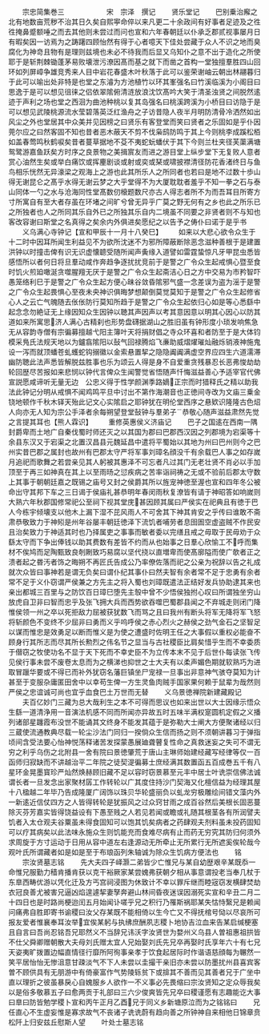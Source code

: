 <!-- { "loadSidebar": true } -->
　　宗忠简集巻三　　　　　　宋　宗泽　撰记
　　贤乐堂记
　　巴别乗治廨之北有地数亩荒秽不治其日久矣自熙寕命倅以来凡更二十余政间有好事者足迹及之徃徃掩鼻蹙额唾之而去其他则未尝过而问也宣和六年春朝廷以仆承乏郡贰视事屡月日有暇矣因一访焉为之踌躇四顾怡然有得于心者噫天下佳处尝藏于众人不识之地而臭腐化为神竒且物有是理则兹境也未必不待我而后显又乌知仆之意不出于造化之所使耶于是斩荆棘锄蓬茅易败壊泄污潦因髙而基之就下而凿之首构一堂独擅羣胜四山回环如列屏嶂争雄竞秀来人目中岩花春盛木叶秋落于此可以鉴荣谢岫云朝出林翮暮归于此可以喻出处非特是也堂之东濬为方池植竹以环其峯强名曰竹溪临溪为小阁目曰思逸于是可以想见徂徕之侣依翠隂俯清涟放浪沈饮髙吟大笑于清圣浊贤之间脱然逺迹于声利之场也堂之西洄为曲池种桃以复其岛强名曰桃溪跨溪为小桥目曰访隐于是可以想见武陵桃源流水莹碧落英泛红渔舟之子访昔隐人夜半月明防清骨冷洒然如出风尘之外也堂居其中众美并见因榜之曰贤乐有客登堂而笑曰贤者之乐固如是乎仆因莞尔应之曰然客固不知也昔者恶木蔽天不剪不伐枭鸱防鸣于其上今则桃李成蹊松栢如盖春莺鸣秋鹤唳矣昔者蔓草据地不芟不夷蛇蚖蟠伏于其下今则兰杜夹径芙蕖满塘鸳鹭游嘉鱼跃矣方时序之良景物之美揖賔友而进之游目堂上纵步堂下无复败人意者赏心油然生矣或举白痛饮或挥麈剧谈或射或奕或琹或啸披襟清径防花香渚终日与鱼鸟相乐恍然无异濠梁之观海上之游也此其所乐人之所同者也若曰是地不过数十歩山得无谢昆仑之髙乎水得无谢云梦之大乎堂得不为大厦耽耽者羞乎不知一拳之石与泰山同体一勺之水与沧海同性堂髙数仞榱题数尺亦古人得志者所不为而吾耳目所寄方寸所寓自有至大者存虽在环堵之间旷兮曾无异乎广莫之野无何有之乡也此之所乐已之所独者也人之所同其乐自外已之所独其乐自内二境虽不同要之非贤者则不与知也客改容谢曰斯堂之名真得之矣余内外俱进矣愿纪之以告予之俦仆曰诺于是乎书
　　义乌满心寺钟记【宣和甲辰十一月十八癸巳】
　　如来以大悲心欲令众生于十二时中因耳所闻生利益见不为欲所沈迷不为邪所障蔽断除恶念滋种善根于是建置洪钟以时撞击俾有识无识虚懐聼受随所闻声夤缘入道譬如雷霆蛰惊凡牙甲昆虫悉皆感悟所以者何日将旦羣动咸作奔趋争逐扰扰竞前于是警之广令众生起戒惧心暨至食时饥火煎廹噉涎贪噬腥羶无厌于是警之广令众生起斋洁心日之方中交易为市矜智吓愚笼络利巳于是警之广令众生起方便心昧谷敛昏隂邪气盛一念差误为盗为滛于是警之广令众生起畏惧心至夜未央神识俱晦梦想颠倒莫觉莫知于是警之广令众生起修省心人之云亡气魄随去伥伥防行莫知所趋于是警之广令众生起依归心如是等心悉繇中起念念勿絶证无上缘因知众生因钟以聴其声因声以考其意因意以明其心因心以防其道如来所寓思济人满心古精刹也形势盘礴据湖山之胜旧虽有钟形度小琐发响焦急无从容韵寺僧有宗徧募擅越弋阳主簿叶天将捐财倡之寺众环喜和者防至于是大体钧模采鳬氏法规天地以为鑪翕隂阳以鼔气回禄腾焰飞亷助威熠燿璀灿融烁销液神施鬼设一泻而就顶蟠苍虬蠖蛇钩搦徽以金索悬置挈之隐隐阗阗满虚空界应四生六道濡滞幽防聴此法声悉皆解脱兹胜事也乐为颂云人得是身不自爱重贪残暴忍长恶弗悛劫劫轮回歴尽苦报如来悲悯以钟代言俾众生闻警觉省悟随声忏悔滋益善心予适宰官代佛宣説愿咸谛听无量无边　公忠义得于性学颜渊季路嫡正宗而时猎释氏之精以助我法此钟记分明从戒惧不闻鸡鸣平旦中讨出不第作海潮音也正徳间寺改为文庙三乗金铙地顿作千秋木铎天殆此记文心实隂启之耶钟犹在明伦堂西序之悬欵识隆隆古色炤人向亦无人知为宗公手泽者余每朔望登堂鼔钟与羣弟子恭敬心随声滋益肃然先觉之言提其耳也【熊人霖识】
　　重修英惠侯义济庙记
　　巴子之国逺在西南一隅封爵卑而土地广自秦伐蜀时师还灭之以其国为郡曰巴郡西汉因之列郡境为宕渠等十余县东汉又于宕渠之北置汉昌县元魏延昌中遣将平蜀始以其地为州曰巴州则今之巴州实昔巴郡之属封也故州有巴郡太守严将军事刘璋名顔没千有余载巴人事之如存嵗月追祀而歌舞之若尝亲见其人躬被其惠泽不可忘者凡过其门无老壮贤不肖必以手加顶至于再三如神真在其上以至雨旸之愆疾病之苦率诣祠祷之无或不验前后郡太守数上其事于朝朝廷嘉之既锡之庙号又封之侯爵其所以旌宠神徳至渥也宣和四年冬公被命出守其邦下车之三日谒于侯庙礼甚恭明年春闵雨秋复潦皆有请于神昭答如响嵗则大熟六年秋郡国修常祀公至祠下视其堂庑甚因顾其属曰严侯实在祀典且有徳于巴人今栋宇倾壊支以他木上漏下湿不芘风雨人不可舍其下神其肯安之乎传曰谁敢不斋肃恭敬致力于神矧是州年谷屡丰朝廷徳泽下流饥者哺劳者息囹圄空虚盗贼不作民安且治矣致力于神适其时也乃择属吏之事事而敏者委以完缮且戒之毋取于民毋劝于众繇太守而下争出俸钱以助其费数有差皆不约而从也始事之日羣心欣愉工不呼而集材不俟鸠而足陶甄致良剞劂致巧易腐以坚代挠以直増卑而使髙廓隘而使广欹者正之溃者起之昬汚者饰之晦朔不再匠氏告成公乃率僚佐落而祀之公亲为祝辞以告之礼成就次众皆曰事神若是谓无负矣曰谓仆纪其事仆曰然夫智有余者常不足于忠勇有余者常不足于义仆窃谓严侯兼之方先主之将入蜀也刘璋既遣法正结好发兵协助逮其来也亲出都城三百里与之防饮百日璋巳堕先主彀中曾不少悟侯独拊心叹曰所谓独坐穷山放虎自卫非曰智而忠乎及张飞拥大兵而西势欲吞噬巴蜀郡县闻之不弃城走则闭门降惟侯领一州之卒以死拒敌力屈被获犹数飞而骂之且曰我州有断头将军无降将军飞怒将斩颜色不变终不少屈非曰勇而义乎呜呼侯之赤心烈火之赫侯之劲气金石之坚智足以谋而惟忠是效勇足以断而惟义是为使之遭盛时佐明王任之大事假以重权必能奋不顾身行其所志而尽其所长勲烈之伟名节之显当与古社稷臣比肩矣惜乎生而不幸委质于僣窃之牧使功名不显于天下死而不幸史臣不为立传本末不见于后世仆每读张飞传见侯行事未尝不废卷太息而为之横涕也抑世之士大夫有以柔声媚色期就软熟巧为进取冒躐华要或不得已而补外犹窃名藩巨镇坐尸宠禄一旦事出非意神气骇夺莫知为计甚至于变服杂庸匿田舍中以幸苟生俾一方生灵鱼肉贼手国家果何赖于鼠辈为哉然则严侯之忠谊诚可尚也宜乎血食巴土万世而无替
　　义乌景徳禅院新建藏殿记
　　夫百亿妙门三藏为总大哉利生之本不可得而思议也如来出世以大士因缘示悟众生繇一道清浄用一音演法机感不同而所闻亦异故五时五味半满权寔圆机定假之义播列诸部星躔霞布没世不能诵其文终身不能发其蕴于是弥勒大士阐大方便聚诸经以归三蔵使流通教典尽载一轮尘沙法门同归一揆倘众生信而扬之则不须朝讲暮习于弹指顷间含受法要心怡神悦荡释诸苦发探蒙愚展廸聋瞽复性命之真救迷妄之失可不谓无穷之利乎乌伤之北附县一舍有院曰景徳肇荒于唐山主琳师始建经藏写经律等仅一百函师归寂缺而不讲越治平二年院之徒契湜徧募士庶经满其数置函五百成巻五千有八星环金晃墨寳珍严灿然焕赫顾旧藏不足以容时窃景慕至元丰中居士叶诜崇信佛法诚谓长者一旦发念出家聚材孱工作转轮以广其度住持沙门契海又化檀信益为经理其屋十八楹越二年毕乃告成隆厦广阔饰以珠贝华轮盛丽负以虬龙穷极雕绘间错文藻内外一新逺近信仗四方之人皆得转轮是犹振风之过众窍甘雨之成百谷然后美根长固恶蔓除灭芬芳嘉实皆得饶益设有下愚至贱之人若见若闻或瞻或礼随其根茎各有所润譬夫饥者入太仓观夫谷粟虽未得食固知可以饱其饥矣病者之药肆观夫剂料虽未投药固知可以疗其病矣以此法味永施众生则饥能充而食难尽病有止而药无穷究其防归何须外求周旋于方寸运动于日用从容中道左右逢源动无所牵止无所累行无所遮奚俟轮哉今观叶氏所谓藏者如是如是至于布琅函列朱轴诚为除众生饥病方便法也
　　铭
　　宗汝贤墓志铭
　　先大夫四子峄灏二弟皆少亡惟兄与某自幼歴艰辛某既忝一命惟兄服勤力穑肯播肯获以克干裕厥家某尝媿弗获朝夕相从事意谓投老当奉几杖于东臯西畴优游以凭化迁及方丐宫祠浸图为休致计不幸以罪斥继而睦宼窃发横肆焚劫衣冠良善尤被害兄逼凶焰遑遽挈妻孥奔避山林间昏夜迷误因溺死实宣和辛丑二月二十四日也是时路尚梗迨闰五月始闻讣嗟乎兄之积行乃罹斯祸耶某失怙恃繄兄是赖闻问痛弗自胜即寄书谕稷曰汝父存某既不能相倚以生今亡又不得抚棺号恸以尽哀所可报友爱者惟襄奉耳汝举宜俟某躬与执绋庶酬夙志稷卜地协吉泣血来告某启缄梗塞且自言曰吾尚忍铭吾兄耶然义不当辞兄讳沃字汝贤世为婺州义乌县人曽祖惠祖拱皆不仕父舜卿赠朝散大夫母刘氏赠太宜人兄始娶刘氏先兄卒再娶时氏享年六十有七兄天姿夷旷拨置边幅直情径行靡所阿徇事亲孝于饮食起居际时作谐语慈顔每为冁然一笑平居怡怡无惨沮意甘疎淡气不下人未尝以圭撮干亲旧亦未尝以防墨扰州县喜宾客曽不顾供具有无朋游中有倚豪富作气势陵轹贫下或揜其不善而见其善者兄于广坐中直以理折之彼虽暴戾心自媿服乡人欲作一不义事必先畏缩曰宗汝贤知之定众辱我矣以是俗多敬慕五子曰愈两贡于礼部曰三六少俊爽皆先兄卒曰稷谨愿有志趣能讫大事曰臯曰防皆勉学稷卜宣和丙午正月乙酉兄于同义乡新塘原泣而为之铭铭曰
　　兄任直心不生虚妄惟是寡求故气不丧诸子诜诜蔚有趋向善之所钟神自来相他日锦章贲松阡上归安兹丘慰斯人望
　　叶处士墓志铭
